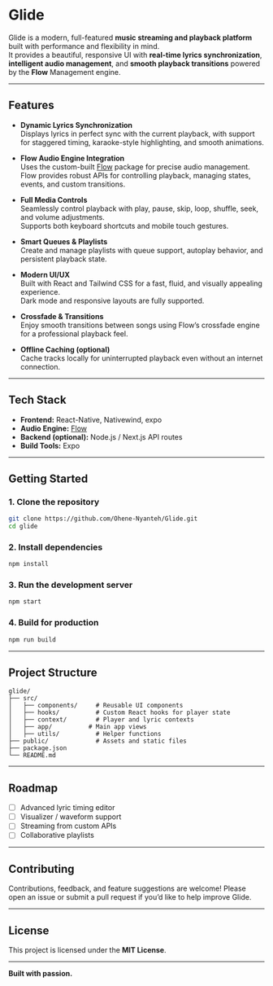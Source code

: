 # Glide

Glide is a modern, full-featured **music streaming and playback platform** built with performance and flexibility in mind.  
It provides a beautiful, responsive UI with **real-time lyrics synchronization**, **intelligent audio management**, and **smooth playback transitions** powered by the **Flow** Management engine.

---

## Features

- **Dynamic Lyrics Synchronization**  
  Displays lyrics in perfect sync with the current playback, with support for staggered timing, karaoke-style highlighting, and smooth animations.

- **Flow Audio Engine Integration**  
  Uses the custom-built [Flow](https://www.npmjs.com/package/flow) package for precise audio management.  
  Flow provides robust APIs for controlling playback, managing states, events, and custom transitions.

- **Full Media Controls**  
  Seamlessly control playback with play, pause, skip, loop, shuffle, seek, and volume adjustments.  
  Supports both keyboard shortcuts and mobile touch gestures.

- **Smart Queues & Playlists**  
  Create and manage playlists with queue support, autoplay behavior, and persistent playback state.

- **Modern UI/UX**  
  Built with React and Tailwind CSS for a fast, fluid, and visually appealing experience.  
  Dark mode and responsive layouts are fully supported.

- **Crossfade & Transitions**  
  Enjoy smooth transitions between songs using Flow’s crossfade engine for a professional playback feel.

- **Offline Caching (optional)**  
  Cache tracks locally for uninterrupted playback even without an internet connection.

---

## Tech Stack

- **Frontend:** React-Native, Nativewind, expo
- **Audio Engine:** [Flow](https://www.npmjs.com/package/@ohene/flow-player)  
- **Backend (optional):** Node.js / Next.js API routes  
- **Build Tools:** Expo

---

## Getting Started

### 1. Clone the repository

```bash
git clone https://github.com/Ohene-Nyanteh/Glide.git
cd glide
````

### 2. Install dependencies

```bash
npm install
```

### 3. Run the development server

```bash
npm start
```

### 4. Build for production

```bash
npm run build
```

---

## Project Structure

```
glide/
├── src/
│   ├── components/     # Reusable UI components
│   ├── hooks/          # Custom React hooks for player state
│   ├── context/        # Player and lyric contexts
│   ├── app/          # Main app views
│   ├── utils/          # Helper functions
├── public/             # Assets and static files
├── package.json
└── README.md
```

---

## Roadmap

* [ ] Advanced lyric timing editor
* [ ] Visualizer / waveform support
* [ ] Streaming from custom APIs
* [ ] Collaborative playlists

---

## Contributing

Contributions, feedback, and feature suggestions are welcome!
Please open an issue or submit a pull request if you’d like to help improve Glide.

---

## License

This project is licensed under the **MIT License**.

---

**Built with passion.**
